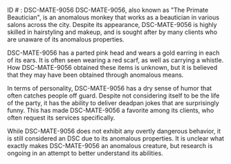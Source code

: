 ID # : DSC-MATE-9056
DSC-MATE-9056, also known as "The Primate Beautician", is an anomalous monkey that works as a beautician in various salons across the city. Despite its appearance, DSC-MATE-9056 is highly skilled in hairstyling and makeup, and is sought after by many clients who are unaware of its anomalous properties.

DSC-MATE-9056 has a parted pink head and wears a gold earring in each of its ears. It is often seen wearing a red scarf, as well as carrying a whistle. How DSC-MATE-9056 obtained these items is unknown, but it is believed that they may have been obtained through anomalous means.

In terms of personality, DSC-MATE-9056 has a dry sense of humor that often catches people off guard. Despite not considering itself to be the life of the party, it has the ability to deliver deadpan jokes that are surprisingly funny. This has made DSC-MATE-9056 a favorite among its clients, who often request its services specifically.

While DSC-MATE-9056 does not exhibit any overtly dangerous behavior, it is still considered an DSC due to its anomalous properties. It is unclear what exactly makes DSC-MATE-9056 an anomalous creature, but research is ongoing in an attempt to better understand its abilities.